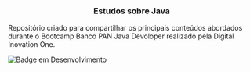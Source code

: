 <h3 align="center"> Estudos sobre Java </h3>


Repositório criado para compartilhar os principais conteúdos abordados durante o Bootcamp Banco PAN Java Devoloper realizado pela Digital Inovation One.

![Badge em Desenvolvimento](http://img.shields.io/static/v1?label=STATUS&message=EM%20DESENVOLVIMENTO&color=GREEN&style=for-the-badge)
